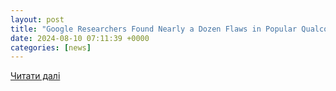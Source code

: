 ```yaml
---
layout: post
title: "Google Researchers Found Nearly a Dozen Flaws in Popular Qualcomm Software for Mobile GPUs | WIRED"
date: 2024-08-10 07:11:39 +0000
categories: [news]
---
```


[Читати далі](https://www.wired.com/story/google-android-red-team-qualcomm-gpu-flaws/)
